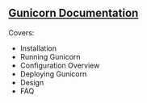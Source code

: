 ## [Gunicorn Documentation](https://docs.gunicorn.org/en/stable/)

Covers:
* Installation
* Running Gunicorn
* Configuration Overview
* Deploying Gunicorn
* Design
* FAQ
